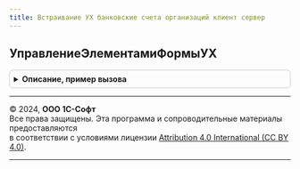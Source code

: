```yaml
---
title: Встраивание УХ банковские счета организаций клиент сервер
---
```



## УправлениеЭлементамиФормыУХ
<details style="margin: 1em 0; padding: 0.5em; border: 1px solid #ccc; border-radius: 6px;">

<summary style="font-weight: bold; cursor: pointer;">Описание, пример вызова</summary>

```bsl

Процедура УправлениеЭлементамиФормыУХ(Форма) Экспорт
```

Пример вызова
```bsl
ВстраиваниеУХБанковскиеСчетаОрганизацийКлиентСервер.УправлениеЭлементамиФормыУХ(Форма) 
```
</details>

---

© 2024, **ООО 1С-Софт**  
Все права защищены. Эта программа и сопроводительные материалы предоставляются  
в соответствии с условиями лицензии [Attribution 4.0 International (CC BY 4.0)](https://creativecommons.org/licenses/by/4.0/legalcode).

---
